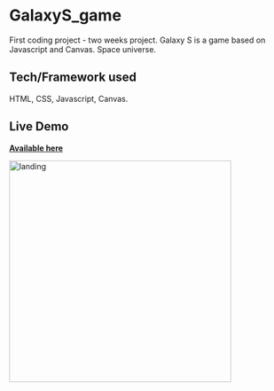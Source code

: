 # GalaxyS_game
First coding project - two weeks project. Galaxy S is a game based on Javascript and Canvas. Space universe.

## Tech/Framework used
HTML, CSS, Javascript, Canvas.

## Live Demo 
<a href="https://psowl.github.io/GalaxyS_game/">**Available here**</a>

<a href="https://psowl.github.io/GalaxyS_game/"><img src="https://github.com/psowl/GalaxyS_game/blob/master/img/landing.png" width="400" alt="landing"></a>
